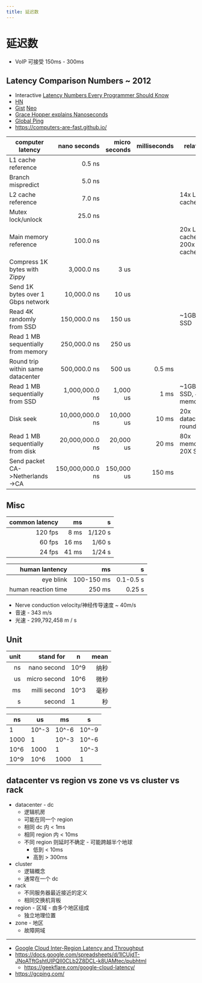 ```yaml
---
title: 延迟数
---
```


# 延迟数

- VoIP 可接受 150ms - 300ms

## Latency Comparison Numbers ~ 2012

- Interactive [Latency Numbers Every Programmer Should Know](https://colin-scott.github.io/personal_website/research/interactive_latency.html)
- [HN](https://news.ycombinator.com/item?id=13530820)
- [Gist](https://gist.github.com/jboner/2841832) [Neo](https://gist.github.com/GLMeece/b00c9c97a06a957af7426b1be5bc8be6)
- [Grace Hopper explains Nanoseconds](https://www.youtube.com/watch?v=JEpsKnWZrJ8)
- [Global Ping](https://wondernetwork.com/pings/)
- https://computers-are-fast.github.io/

| computer latency                   |     nano seconds | micro seconds | milliseconds | relative                    |
| ---------------------------------- | ---------------: | ------------: | -----------: | --------------------------- |
| L1 cache reference                 |           0.5 ns |               |              |                             |
| Branch mispredict                  |           5.0 ns |               |              |                             |
| L2 cache reference                 |           7.0 ns |               |              | 14x L1 cache                |
| Mutex lock/unlock                  |          25.0 ns |               |              |                             |
| Main memory reference              |         100.0 ns |               |              | 20x L2 cache, 200x L1 cache |
| Compress 1K bytes with Zippy       |       3,000.0 ns |          3 us |              |                             |
| Send 1K bytes over 1 Gbps network  |      10,000.0 ns |         10 us |              |                             |
| Read 4K randomly from SSD          |     150,000.0 ns |        150 us |              | ~1GB/sec SSD                |
| Read 1 MB sequentially from memory |     250,000.0 ns |        250 us |              |                             |
| Round trip within same datacenter  |     500,000.0 ns |        500 us |       0.5 ms |                             |
| Read 1 MB sequentially from SSD    |   1,000,000.0 ns |      1,000 us |         1 ms | ~1GB/sec SSD, 4X memory     |
| Disk seek                          |  10,000,000.0 ns |     10,000 us |        10 ms | 20x datacenter roundtrip    |
| Read 1 MB sequentially from disk   |  20,000,000.0 ns |     20,000 us |        20 ms | 80x memory, 20X SSD         |
| Send packet CA->Netherlands->CA    | 150,000,000.0 ns |    150,000 us |       150 ms |                             |

## Misc

| common latency |    ms |       s |
| -------------: | ----: | ------: |
|        120 fps |  8 ms | 1/120 s |
|         60 fps | 16 ms |  1/60 s |
|         24 fps | 41 ms |  1/24 s |

|      human lantency |         ms |         s |
| ------------------: | ---------: | --------: |
|           eye blink | 100-150 ms | 0.1-0.5 s |
| human reaction time |     250 ms |    0.25 s |

- Nerve conduction velocity/神经传导速度 ~ 40m/s
- 音速 - 343 m/s
- 光速 - 299,792,458 m / s

## Unit

| unit |    stand for | n    | mean |
| ---: | -----------: | ---- | ---: |
|   ns |  nano second | 10^9 | 纳秒 |
|   us | micro second | 10^6 | 微秒 |
|   ms | milli second | 10^3 | 毫秒 |
|    s |       second | 1    |   秒 |

| ns   | us    | ms    | s     |
| ---- | ----- | ----- | ----- |
| 1    | 10^-3 | 10^-6 | 10^-9 |
| 1000 | 1     | 10^-3 | 10^-6 |
| 10^6 | 1000  | 1     | 10^-3 |
| 10^9 | 10^6  | 1000  | 1     |


## datacenter vs region vs zone vs vs cluster vs rack

- datacenter - dc
  - 逻辑机房
  - 可能在同一个 region
  - 相同 dc 内 < 1ms
  - 相同 region 内 < 10ms
  - 不同 region 则延时不确定 - 可能跨越半个地球
    - 低到 < 10ms
    - 高到 > 300ms
- cluster
  - 逻辑概念
  - 通常在一个 dc
- rack
  - 不同服务器最近接近的定义
  - 相同交换机背板
- region - 区域 - 由多个地区组成
  - 独立地理位置
- zone - 地区
  - 故障网域

---

- [Google Cloud Inter-Region Latency and Throughput](https://datastudio.google.com/reporting/fc733b10-9744-4a72-a502-92290f608571/page/70YCB)
- https://docs.google.com/spreadsheets/d/1lCUjdT-JNoATftGshtUIPQIl0CLb2Z8DCL-k8UAMtec/pubhtml
  - https://geekflare.com/google-cloud-latency/
- https://gcping.com/
